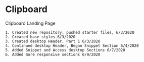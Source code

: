 # Clipboard
Clipboard Landing Page


    1. Created new repository, pushed starter files, 6/3/2020
    2. Created base styles 6/3/2020
    3. Created desktop Header, Part 1 6/3/2020
    4. Continued desktop Header, Began Snippet Section 6/4/2020
    5. Added Snippet and Access desktop Sections 6/7/2020
    6. Added more responsive sections 6/9/2020
